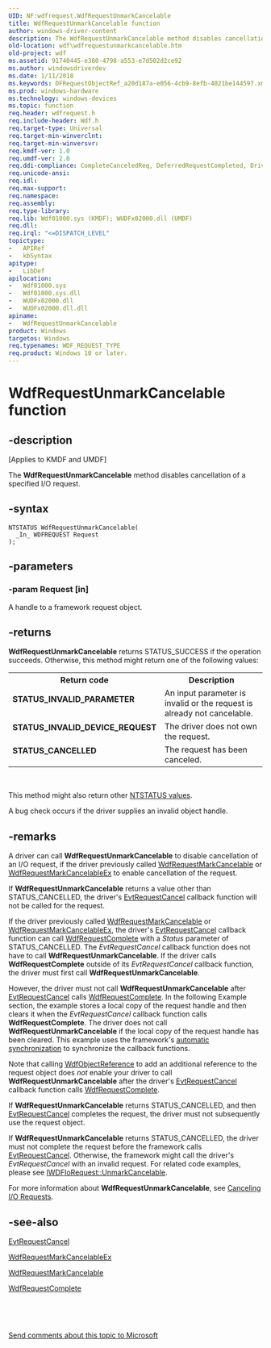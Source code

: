 ```yaml
---
UID: NF:wdfrequest.WdfRequestUnmarkCancelable
title: WdfRequestUnmarkCancelable function
author: windows-driver-content
description: The WdfRequestUnmarkCancelable method disables cancellation of a specified I/O request.
old-location: wdf\wdfrequestunmarkcancelable.htm
old-project: wdf
ms.assetid: 91740445-e380-4798-a553-e7d502d2ce92
ms.author: windowsdriverdev
ms.date: 1/11/2018
ms.keywords: DFRequestObjectRef_a20d187a-e056-4cb9-8efb-4021be144597.xml, WdfRequestUnmarkCancelable, wdf.wdfrequestunmarkcancelable, wdfrequest/WdfRequestUnmarkCancelable, PFN_WDFREQUESTUNMARKCANCELABLE, kmdf.wdfrequestunmarkcancelable, WdfRequestUnmarkCancelable method
ms.prod: windows-hardware
ms.technology: windows-devices
ms.topic: function
req.header: wdfrequest.h
req.include-header: Wdf.h
req.target-type: Universal
req.target-min-winverclnt: 
req.target-min-winversvr: 
req.kmdf-ver: 1.0
req.umdf-ver: 2.0
req.ddi-compliance: CompleteCanceledReq, DeferredRequestCompleted, DriverCreate, EvtIoStopCancel, InvalidReqAccess, InvalidReqAccessLocal, KmdfIrql, KmdfIrql2, MarkCancOnCancReqLocal, ReqIsCancOnCancReq, ReqMarkCancelableSend, ReqNotCanceledLocal
req.unicode-ansi: 
req.idl: 
req.max-support: 
req.namespace: 
req.assembly: 
req.type-library: 
req.lib: Wdf01000.sys (KMDF); WUDFx02000.dll (UMDF)
req.dll: 
req.irql: "<=DISPATCH_LEVEL"
topictype:
-	APIRef
-	kbSyntax
apitype:
-	LibDef
apilocation:
-	Wdf01000.sys
-	Wdf01000.sys.dll
-	WUDFx02000.dll
-	WUDFx02000.dll.dll
apiname:
-	WdfRequestUnmarkCancelable
product: Windows
targetos: Windows
req.typenames: WDF_REQUEST_TYPE
req.product: Windows 10 or later.
---
```


# WdfRequestUnmarkCancelable function


## -description


<p class="CCE_Message">[Applies to KMDF and UMDF]

The <b>WdfRequestUnmarkCancelable</b> method disables cancellation of a specified I/O request.


## -syntax


````
NTSTATUS WdfRequestUnmarkCancelable(
  _In_ WDFREQUEST Request
);
````


## -parameters




### -param Request [in]

A handle to a framework request object.


## -returns


<b>WdfRequestUnmarkCancelable</b> returns STATUS_SUCCESS if the operation succeeds. Otherwise, this method might return one of the following values:
<table>
<tr>
<th>Return code</th>
<th>Description</th>
</tr>
<tr>
<td width="40%">
<dl>
<dt><b>STATUS_INVALID_PARAMETER</b></dt>
</dl>
</td>
<td width="60%">
An input parameter is invalid or the request is already not cancelable.

</td>
</tr>
<tr>
<td width="40%">
<dl>
<dt><b>STATUS_INVALID_DEVICE_REQUEST</b></dt>
</dl>
</td>
<td width="60%">
The driver does not own the request. 

</td>
</tr>
<tr>
<td width="40%">
<dl>
<dt><b>STATUS_CANCELLED</b></dt>
</dl>
</td>
<td width="60%">
The request has been canceled.

</td>
</tr>
</table> 

This method might also return other <a href="https://msdn.microsoft.com/library/windows/hardware/ff557697">NTSTATUS values</a>.




A bug check occurs if the driver supplies an invalid object handle.



## -remarks


A driver can call <b>WdfRequestUnmarkCancelable</b> to disable cancellation of an I/O request, if the driver previously called <a href="..\wdfrequest\nf-wdfrequest-wdfrequestmarkcancelable.md">WdfRequestMarkCancelable</a> or <a href="..\wdfrequest\nf-wdfrequest-wdfrequestmarkcancelableex.md">WdfRequestMarkCancelableEx</a> to enable cancellation of the request.

If <b>WdfRequestUnmarkCancelable</b> returns a value other than STATUS_CANCELLED, the driver's <a href="..\wdfrequest\nc-wdfrequest-evt_wdf_request_cancel.md">EvtRequestCancel</a> callback function will not be called for the request.

If the driver previously called <a href="..\wdfrequest\nf-wdfrequest-wdfrequestmarkcancelable.md">WdfRequestMarkCancelable</a> or <a href="..\wdfrequest\nf-wdfrequest-wdfrequestmarkcancelableex.md">WdfRequestMarkCancelableEx</a>, the driver's <a href="..\wdfrequest\nc-wdfrequest-evt_wdf_request_cancel.md">EvtRequestCancel</a> callback function can call <a href="..\wdfrequest\nf-wdfrequest-wdfrequestcomplete.md">WdfRequestComplete</a> with a <i>Status</i> parameter of STATUS_CANCELLED. The <i>EvtRequestCancel</i> callback function does not have to call <b>WdfRequestUnmarkCancelable</b>. If the driver calls <b>WdfRequestComplete</b> outside of its <i>EvtRequestCancel</i> callback function, the driver must first call <b>WdfRequestUnmarkCancelable</b>.

However, the driver must not call <b>WdfRequestUnmarkCancelable</b> after <a href="..\wdfrequest\nc-wdfrequest-evt_wdf_request_cancel.md">EvtRequestCancel</a> calls <a href="..\wdfrequest\nf-wdfrequest-wdfrequestcomplete.md">WdfRequestComplete</a>. In the following Example section, the example stores a local copy of the request handle and then clears it when the <i>EvtRequestCancel</i> callback function calls <b>WdfRequestComplete</b>. The driver does not call <b>WdfRequestUnmarkCancelable</b> if the local copy of the request handle has been cleared. This example uses the framework's <a href="https://docs.microsoft.com/en-us/windows-hardware/drivers/wdf/using-automatic-synchronization">automatic synchronization</a>  to synchronize the callback functions.

Note that calling <a href="https://msdn.microsoft.com/library/windows/hardware/ff548758">WdfObjectReference</a> to add an additional reference to the request object does <i>not</i> enable your driver to call <b>WdfRequestUnmarkCancelable</b> after the driver's <a href="..\wdfrequest\nc-wdfrequest-evt_wdf_request_cancel.md">EvtRequestCancel</a> callback function calls <a href="..\wdfrequest\nf-wdfrequest-wdfrequestcomplete.md">WdfRequestComplete</a>. 

If <b>WdfRequestUnmarkCancelable</b> returns STATUS_CANCELLED, and then <a href="..\wdfrequest\nc-wdfrequest-evt_wdf_request_cancel.md">EvtRequestCancel</a> completes the request, the driver must not subsequently use the request object.

If <b>WdfRequestUnmarkCancelable</b> returns STATUS_CANCELLED, the driver must not complete the request before the framework calls <a href="..\wdfrequest\nc-wdfrequest-evt_wdf_request_cancel.md">EvtRequestCancel</a>.  Otherwise, the framework might call the driver's <i>EvtRequestCancel</i> with an invalid request. For related code examples, please see <a href="https://msdn.microsoft.com/library/windows/hardware/ff559163">IWDFIoRequest::UnmarkCancelable</a>.

For more information about <b>WdfRequestUnmarkCancelable</b>, see <a href="https://docs.microsoft.com/en-us/windows-hardware/drivers/wdf/canceling-i-o-requests">Canceling I/O Requests</a>.



## -see-also

<a href="..\wdfrequest\nc-wdfrequest-evt_wdf_request_cancel.md">EvtRequestCancel</a>

<a href="..\wdfrequest\nf-wdfrequest-wdfrequestmarkcancelableex.md">WdfRequestMarkCancelableEx</a>

<a href="..\wdfrequest\nf-wdfrequest-wdfrequestmarkcancelable.md">WdfRequestMarkCancelable</a>

<a href="..\wdfrequest\nf-wdfrequest-wdfrequestcomplete.md">WdfRequestComplete</a>

 

 

<a href="mailto:wsddocfb@microsoft.com?subject=Documentation%20feedback [wdf\wdf]:%20WdfRequestUnmarkCancelable method%20 RELEASE:%20(1/11/2018)&amp;body=%0A%0APRIVACY STATEMENT%0A%0AWe use your feedback to improve the documentation. We don't use your email address for any other purpose, and we'll remove your email address from our system after the issue that you're reporting is fixed. While we're working to fix this issue, we might send you an email message to ask for more info. Later, we might also send you an email message to let you know that we've addressed your feedback.%0A%0AFor more info about Microsoft's privacy policy, see http://privacy.microsoft.com/en-us/default.aspx." title="Send comments about this topic to Microsoft">Send comments about this topic to Microsoft</a>


